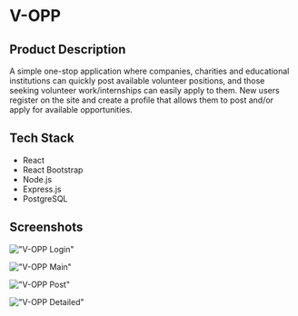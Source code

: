 # V-OPP

## Product Description

A simple one-stop application where companies, charities and educational institutions can quickly post available volunteer positions, and those seeking volunteer work/internships can easily apply to them. New users register on the site and create a profile that allows them to post and/or apply for available opportunities.

## Tech Stack

- React
- React Bootstrap
- Node.js
- Express.js
- PostgreSQL

## Screenshots

!["V-OPP Login"](https://github.com/toktamm/volunteer/blob/master/docs/v_opp_login_screenshot.png?raw=true)

!["V-OPP Main"](https://github.com/toktamm/volunteer/blob/master/docs/v_opp_main_screenshot.png?raw=true)

!["V-OPP Post"](https://github.com/toktamm/volunteer/blob/master/docs/v_opp_post_screenshot.png?raw=true)

!["V-OPP Detailed"](https://github.com/toktamm/volunteer/blob/master/docs/v_opp_detailed_screenshot.png?raw=true)
